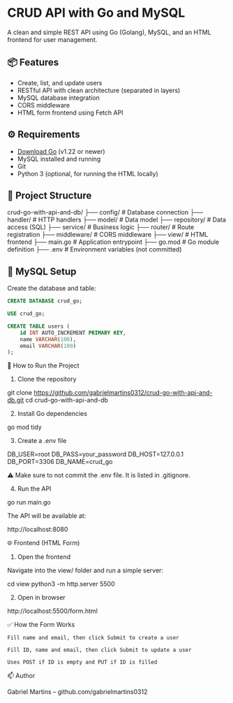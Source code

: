 # CRUD API with Go and MySQL

A clean and simple REST API using Go (Golang), MySQL, and an HTML frontend for user management.

## 📦 Features

- Create, list, and update users  
- RESTful API with clean architecture (separated in layers)  
- MySQL database integration  
- CORS middleware  
- HTML form frontend using Fetch API  

## ⚙️ Requirements

- [Download Go](https://golang.org/dl/) (v1.22 or newer)  
- MySQL installed and running  
- Git  
- Python 3 (optional, for running the HTML locally)

## 📁 Project Structure

crud-go-with-api-and-db/
├── config/ # Database connection
├── handler/ # HTTP handlers
├── model/ # Data model
├── repository/ # Data access (SQL)
├── service/ # Business logic
├── router/ # Route registration
├── middleware/ # CORS middleware
├── view/ # HTML frontend
├── main.go # Application entrypoint
├── go.mod # Go module definition
├── .env # Environment variables (not committed)

## 🧪 MySQL Setup

Create the database and table:

```sql
CREATE DATABASE crud_go;

USE crud_go;

CREATE TABLE users (
    id INT AUTO_INCREMENT PRIMARY KEY,
    name VARCHAR(100),
    email VARCHAR(100)
);
```
🚀 How to Run the Project
1. Clone the repository

git clone https://github.com/gabrielmartins0312/crud-go-with-api-and-db.git
cd crud-go-with-api-and-db

2. Install Go dependencies

go mod tidy

3. Create a .env file

DB_USER=root
DB_PASS=your_password
DB_HOST=127.0.0.1
DB_PORT=3306
DB_NAME=crud_go

⚠️ Make sure to not commit the .env file. It is listed in .gitignore.

4. Run the API

go run main.go

The API will be available at:

http://localhost:8080

🌐 Frontend (HTML Form)
1. Open the frontend

Navigate into the view/ folder and run a simple server:

cd view
python3 -m http.server 5500

2. Open in browser

http://localhost:5500/form.html

✅ How the Form Works

    Fill name and email, then click Submit to create a user

    Fill ID, name and email, then click Submit to update a user

    Uses POST if ID is empty and PUT if ID is filled

📫 Author

Gabriel Martins – github.com/gabrielmartins0312
